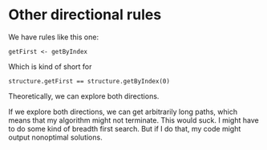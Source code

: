 # Other directional rules

We have rules like this one:

    getFirst <- getByIndex

Which is kind of short for

    structure.getFirst == structure.getByIndex(0)

Theoretically, we can explore both directions.

If we explore both directions, we can get arbitrarily long paths, which means that my algorithm might not terminate. This would suck. I might have to do some kind of breadth first search. But if I do that, my code might output nonoptimal solutions.
